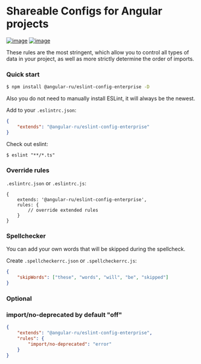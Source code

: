# Shareable Configs for Angular projects

[![image](https://badge.fury.io/js/%40angular-ru%2Feslint-config-enterprise.svg)](https://badge.fury.io/js/%40angular-ru%2Feslint-config-enterprise)
[![image](https://img.shields.io/npm/dw/@angular-ru/eslint-config-enterprise)](https://badge.fury.io/js/%40angular-ru%2Feslint-config-enterprise)

These rules are the most stringent, which allow you to control all types of data in your project, as well as more
strictly determine the order of imports.

### Quick start

```bash
$ npm install @angular-ru/eslint-config-enterprise -D
```

Also you do not need to manually install ESLint, it will always be the newest.

Add to your `.eslintrc.json`:

```json
{
    "extends": "@angular-ru/eslint-config-enterprise"
}
```

Check out eslint:

```
$ eslint "**/*.ts"
```

### Override rules

`.eslintrc.json` or `.eslintrc.js`:

```json5
{
    extends: '@angular-ru/eslint-config-enterprise',
    rules: {
        // override extended rules
    }
}
```

### Spellchecker

You can add your own words that will be skipped during the spellcheck.

Create `.spellcheckerrc.json` or `.spellcheckerrc.js`:

```json
{
    "skipWords": ["these", "words", "will", "be", "skipped"]
}
```

### Optional

### import/no-deprecated by default "off"

```json
{
    "extends": "@angular-ru/eslint-config-enterprise",
    "rules": {
        "import/no-deprecated": "error"
    }
}
```
